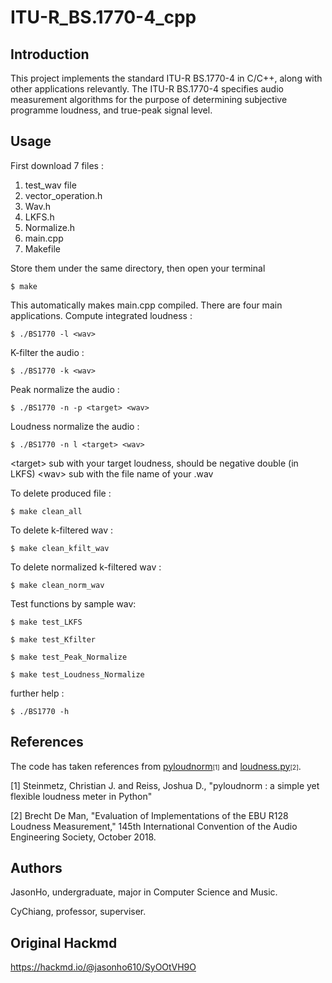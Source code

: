 # ITU-R_BS.1770-4_cpp

## Introduction
This project implements the standard ITU-R BS.1770-4 in C/C++, along with other applications relevantly. The ITU-R BS.1770-4 specifies audio measurement algorithms for the purpose of determining subjective programme loudness, and true-peak signal level. 

## Usage
First download 7 files :
1. test_wav file
2. vector_operation.h
3. Wav.h
4. LKFS.h
5. Normalize.h
6. main.cpp
7. Makefile

Store them under the same directory, then open your terminal
```
$ make
```
This automatically makes main.cpp compiled. There are four main applications.
Compute integrated loudness :
```
$ ./BS1770 -l <wav>
```
K-filter the audio :
```
$ ./BS1770 -k <wav>
```
Peak normalize the audio :
```
$ ./BS1770 -n -p <target> <wav>
```
Loudness normalize the audio :
```
$ ./BS1770 -n l <target> <wav>
```

\<target\> sub with your target loudness, should be negative double (in LKFS)
\<wav\>    sub with the file name of your .wav

To delete produced file :
```
$ make clean_all
```
To delete k-filtered wav :
```
$ make clean_kfilt_wav
```
To delete normalized k-filtered wav :
```
$ make clean_norm_wav
```
Test functions by sample wav:
```
$ make test_LKFS
```
```
$ make test_Kfilter
```
```
$ make test_Peak_Normalize
```
```
$ make test_Loudness_Normalize
```

further help :
```
$ ./BS1770 -h
```
## References
The code has taken references from [pyloudnorm](https://github.com/csteinmetz1/pyloudnorm)<font size=1>[1]</font> and [loudness.py](https://github.com/BrechtDeMan/loudness.py)<font size=1>[2]</font>.

[1] Steinmetz, Christian J. and Reiss, Joshua D., "pyloudnorm : a simple yet flexible loudness meter in Python"

[2] Brecht De Man, "Evaluation of Implementations of the EBU R128 Loudness Measurement," 145th International Convention of the Audio Engineering Society, October 2018.

## Authors

JasonHo, undergraduate, major in Computer Science and Music.

CyChiang, professor, superviser.

## Original Hackmd
https://hackmd.io/@jasonho610/SyOOtVH9O
